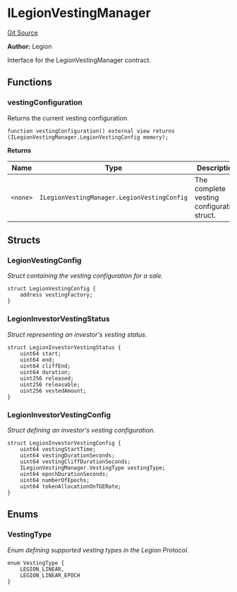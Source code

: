 # ILegionVestingManager
[Git Source](https://github.com/Legion-Team/legion-protocol-contracts/blob/76d9c4dea483beb3f4b747419db2d23fd27a8182/src/interfaces/vesting/ILegionVestingManager.sol)

**Author:**
Legion

Interface for the LegionVestingManager contract.


## Functions
### vestingConfiguration

Returns the current vesting configuration.


```solidity
function vestingConfiguration() external view returns (ILegionVestingManager.LegionVestingConfig memory);
```
**Returns**

|Name|Type|Description|
|----|----|-----------|
|`<none>`|`ILegionVestingManager.LegionVestingConfig`|The complete vesting configuration struct.|


## Structs
### LegionVestingConfig
*Struct containing the vesting configuration for a sale.*


```solidity
struct LegionVestingConfig {
    address vestingFactory;
}
```

### LegionInvestorVestingStatus
*Struct representing an investor's vesting status.*


```solidity
struct LegionInvestorVestingStatus {
    uint64 start;
    uint64 end;
    uint64 cliffEnd;
    uint64 duration;
    uint256 released;
    uint256 releasable;
    uint256 vestedAmount;
}
```

### LegionInvestorVestingConfig
*Struct defining an investor's vesting configuration.*


```solidity
struct LegionInvestorVestingConfig {
    uint64 vestingStartTime;
    uint64 vestingDurationSeconds;
    uint64 vestingCliffDurationSeconds;
    ILegionVestingManager.VestingType vestingType;
    uint64 epochDurationSeconds;
    uint64 numberOfEpochs;
    uint64 tokenAllocationOnTGERate;
}
```

## Enums
### VestingType
*Enum defining supported vesting types in the Legion Protocol.*


```solidity
enum VestingType {
    LEGION_LINEAR,
    LEGION_LINEAR_EPOCH
}
```

